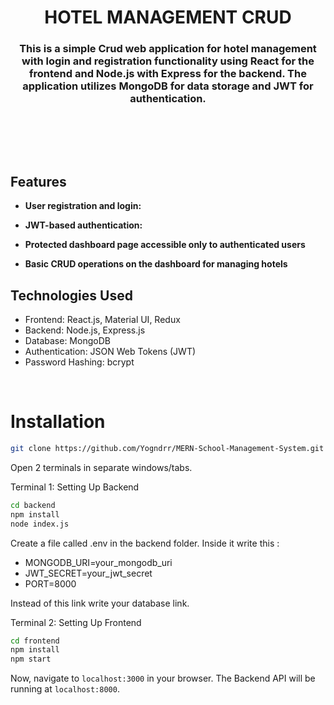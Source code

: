 <h1 align="center">
   HOTEL MANAGEMENT CRUD 
</h1>

<h3 align="center">
This is a simple Crud web application for hotel management with login and registration functionality using React for the frontend and Node.js with Express for the backend. The application utilizes MongoDB for data storage and JWT for authentication.
</h3>

<br>


<br><br>



## Features

- **User registration and login:** 

- **JWT-based authentication:** 

- **Protected dashboard page accessible only to authenticated users** 

- **Basic CRUD operations on the dashboard for managing hotels**
  


## Technologies Used

- Frontend: React.js, Material UI, Redux
- Backend: Node.js, Express.js
- Database: MongoDB
- Authentication: JSON Web Tokens (JWT)
- Password Hashing: bcrypt

<br>

# Installation

```sh
git clone https://github.com/Yogndrr/MERN-School-Management-System.git
```
Open 2 terminals in separate windows/tabs.

Terminal 1: Setting Up Backend 
```sh
cd backend
npm install
node index.js
```

Create a file called .env in the backend folder.
Inside it write this :

- MONGODB_URI=your_mongodb_uri
- JWT_SECRET=your_jwt_secret
- PORT=8000




Instead of this link write your database link.

Terminal 2: Setting Up Frontend
```sh
cd frontend
npm install
npm start
```
Now, navigate to `localhost:3000` in your browser. 
The Backend API will be running at `localhost:8000`.





<br>




